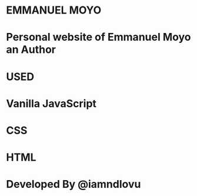 # EMMANUEL MOYO
#
# Personal website of Emmanuel Moyo an Author
#
# USED
#
#   Vanilla JavaScript
#   CSS
#   HTML
#
# Developed By @iamndlovu
